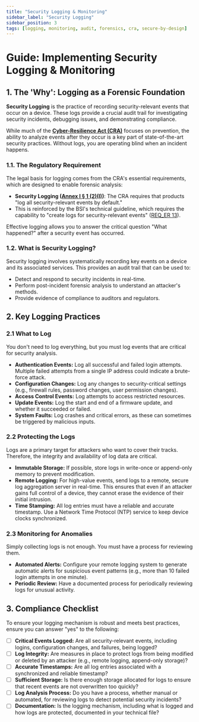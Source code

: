 ```yaml
---
title: "Security Logging & Monitoring"
sidebar_label: "Security Logging"
sidebar_position: 3
tags: [logging, monitoring, audit, forensics, cra, secure-by-design]
---
```

# Guide: Implementing Security Logging & Monitoring

## 1. The 'Why': Logging as a Forensic Foundation

**Security Logging** is the practice of recording security-relevant events that occur on a device. These logs provide a crucial audit trail for investigating security incidents, debugging issues, and demonstrating compliance.

While much of the **[Cyber-Resilience Act (CRA)](./../../standards/eu/cra-overview.md)** focuses on prevention, the ability to analyze events after they occur is a key part of state-of-the-art security practices. Without logs, you are operating blind when an incident happens.

### 1.1. The Regulatory Requirement

The legal basis for logging comes from the CRA's essential requirements, which are designed to enable forensic analysis:

-   **Security Logging ([Annex I § 1 (2)(l)][cra_annexI])**: The CRA requires that products "log all security-relevant events by default."
-   This is reinforced by the BSI's technical guideline, which requires the capability to "create logs for security-relevant events" ([REQ_ER 13][bsi_tr_03183_p1]).

Effective logging allows you to answer the critical question "What happened?" after a security event has occurred.

### 1.2. What is Security Logging?

Security logging involves systematically recording key events on a device and its associated services. This provides an audit trail that can be used to:
-   Detect and respond to security incidents in real-time.
-   Perform post-incident forensic analysis to understand an attacker's methods.
-   Provide evidence of compliance to auditors and regulators.

## 2. Key Logging Practices

### 2.1 What to Log
You don't need to log everything, but you must log events that are critical for security analysis.
- **Authentication Events:** Log all successful and failed login attempts. Multiple failed attempts from a single IP address could indicate a brute-force attack.
- **Configuration Changes:** Log any changes to security-critical settings (e.g., firewall rules, password changes, user permission changes).
- **Access Control Events:** Log attempts to access restricted resources.
- **Update Events:** Log the start and end of a firmware update, and whether it succeeded or failed.
- **System Faults:** Log crashes and critical errors, as these can sometimes be triggered by malicious inputs.

### 2.2 Protecting the Logs
Logs are a primary target for attackers who want to cover their tracks. Therefore, the integrity and availability of log data are critical.
- **Immutable Storage:** If possible, store logs in write-once or append-only memory to prevent modification.
- **Remote Logging:** For high-value events, send logs to a remote, secure log aggregation server in real-time. This ensures that even if an attacker gains full control of a device, they cannot erase the evidence of their initial intrusion.
- **Time Stamping:** All log entries must have a reliable and accurate timestamp. Use a Network Time Protocol (NTP) service to keep device clocks synchronized.

### 2.3 Monitoring for Anomalies
Simply collecting logs is not enough. You must have a process for reviewing them.
- **Automated Alerts:** Configure your remote logging system to generate automatic alerts for suspicious event patterns (e.g., more than 10 failed login attempts in one minute).
- **Periodic Review:** Have a documented process for periodically reviewing logs for unusual activity.

## 3. Compliance Checklist

To ensure your logging mechanism is robust and meets best practices, ensure you can answer "yes" to the following:

- [ ] **Critical Events Logged:** Are all security-relevant events, including logins, configuration changes, and failures, being logged?
- [ ] **Log Integrity:** Are measures in place to protect logs from being modified or deleted by an attacker (e.g., remote logging, append-only storage)?
- [ ] **Accurate Timestamps:** Are all log entries associated with a synchronized and reliable timestamp?
- [ ] **Sufficient Storage:** Is there enough storage allocated for logs to ensure that recent events are not overwritten too quickly?
- [ ] **Log Analysis Process:** Do you have a process, whether manual or automated, for reviewing logs to detect potential security incidents?
- [ ] **Documentation:** Is the logging mechanism, including what is logged and how logs are protected, documented in your technical file?

<!-- Citations -->
[cra_annexI]: https://eur-lex.europa.eu/legal-content/EN/TXT/?uri=CELEX:02024R2847-20241120#anx_I "CRA Annex I – Essential cybersecurity requirements"
[bsi_tr_03183_p1]: https://www.bsi.bund.de/SharedDocs/Downloads/EN/BSI/Publications/TechGuidelines/TR03183/BSI-TR-03183-1-0_9_0.pdf "BSI TR-03183 Part 1: General requirements"